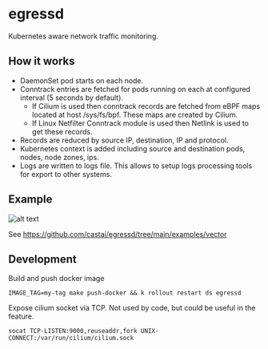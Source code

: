 # egressd

Kubernetes aware network traffic monitoring.

## How it works

* DaemonSet pod starts on each node.
* Conntrack entries are fetched for pods running on each at configured interval (5 seconds by default).
  * If Cilium is used then conntrack records are fetched from eBPF maps located at host /sys/fs/bpf. These maps are created by Cilium.
  * If Linux Netfilter Conntrack module is used then Netlink is used to get these records.
* Records are reduced by source IP, destination, IP and protocol.
* Kubernetes context is added including source and destination pods, nodes, node zones, ips.
* Logs are written to logs file. This allows to setup logs processing tools for export to other systems.


## Example

![alt text](https://github.com/castai/egressd/blob/94dab4aab2179a75f695c596b275c99ae4dfe837/examples/vector/dashboard.png)

See https://github.com/castai/egressd/tree/main/examples/vector


## Development

Build and push docker image
```
IMAGE_TAG=my-tag make push-docker && k rollout restart ds egressd
```

Expose cilium socket via TCP. Not used by code, but could be useful in the feature.
```
socat TCP-LISTEN:9000,reuseaddr,fork UNIX-CONNECT:/var/run/cilium/cilium.sock
```
